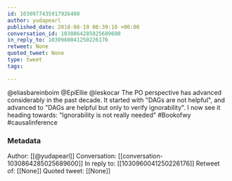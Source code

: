 ```yaml
---
id: 1030977435917926400
author: yudapearl
published_date: 2018-08-19 00:39:10 +00:00
conversation_id: 1030864285025689600
in_reply_to: 1030960041250226176
retweet: None
quoted_tweet: None
type: tweet
tags:

---
```


@eliasbareinboim @EpiEllie @leskocar The PO perspective has advanced considerably in the past decade. It started with "DAGs are not helpful", and advanced to "DAGs are helpful but only to verify ignorability". I now see it heading towards: "Ignorability is not really needed" #Bookofwy #causalinference

### Metadata

Author: [[@yudapearl]]
Conversation: [[conversation-1030864285025689600]]
In reply to: [[1030960041250226176]]
Retweet of: [[None]]
Quoted tweet: [[None]]
